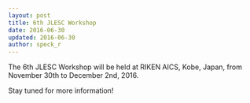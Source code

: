 ```yaml
---
layout: post
title: 6th JLESC Workshop
date: 2016-06-30
updated: 2016-06-30
author: speck_r
---
```

The 6th JLESC Workshop will be held at RIKEN AICS, Kobe, Japan, from November 30th to December 2nd, 2016.

<!--more-->

Stay tuned for more information!

<!-- Click [here](/events/5th-jlesc-workshop) for more information! -->

